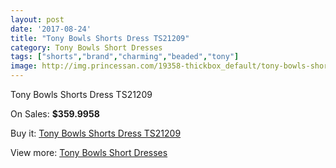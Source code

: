 ```yaml
---
layout: post
date: '2017-08-24'
title: "Tony Bowls Shorts Dress TS21209"
category: Tony Bowls Short Dresses
tags: ["shorts","brand","charming","beaded","tony"]
image: http://img.princessan.com/19358-thickbox_default/tony-bowls-shorts-dress-ts21209.jpg
---
```

Tony Bowls Shorts Dress TS21209

On Sales: **$359.9958**
<a href="https://www.princessan.com/en/tony-bowls-short-dresses/8711-tony-bowls-shorts-dress-ts21209.html"><amp-img layout="responsive" width="600" height="600" src="//img.princessan.com/19358-thickbox_default/tony-bowls-shorts-dress-ts21209.jpg" alt="Tony Bowls Shorts Dress TS21209 0" /></a>
<a href="https://www.princessan.com/en/tony-bowls-short-dresses/8711-tony-bowls-shorts-dress-ts21209.html"><amp-img layout="responsive" width="600" height="600" src="//img.princessan.com/19361-thickbox_default/tony-bowls-shorts-dress-ts21209.jpg" alt="Tony Bowls Shorts Dress TS21209 1" /></a>
<a href="https://www.princessan.com/en/tony-bowls-short-dresses/8711-tony-bowls-shorts-dress-ts21209.html"><amp-img layout="responsive" width="600" height="600" src="//img.princessan.com/19360-thickbox_default/tony-bowls-shorts-dress-ts21209.jpg" alt="Tony Bowls Shorts Dress TS21209 2" /></a>
<a href="https://www.princessan.com/en/tony-bowls-short-dresses/8711-tony-bowls-shorts-dress-ts21209.html"><amp-img layout="responsive" width="600" height="600" src="//img.princessan.com/19359-thickbox_default/tony-bowls-shorts-dress-ts21209.jpg" alt="Tony Bowls Shorts Dress TS21209 3" /></a>

Buy it: [Tony Bowls Shorts Dress TS21209](https://www.princessan.com/en/tony-bowls-short-dresses/8711-tony-bowls-shorts-dress-ts21209.html "Tony Bowls Shorts Dress TS21209")

View more: [Tony Bowls Short Dresses](https://www.princessan.com/en/70-tony-bowls-short-dresses "Tony Bowls Short Dresses")